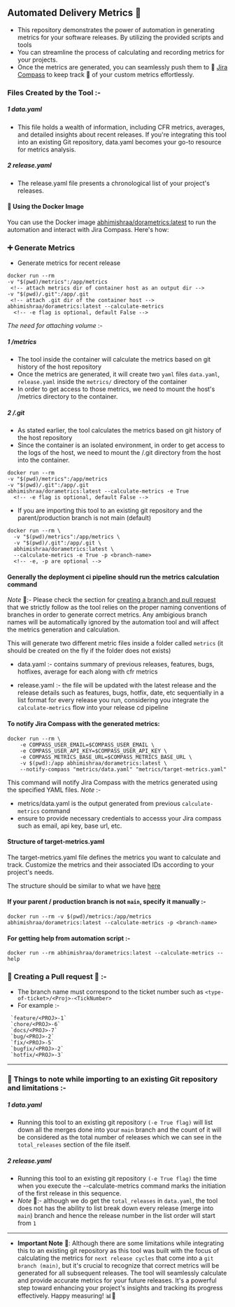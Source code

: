 ## Automated Delivery Metrics 🚀

- This repository demonstrates the power of automation in generating metrics for your software releases. By utilizing the provided scripts and tools
- You can streamline the process of calculating and recording metrics for your projects.
- Once the metrics are generated, you can seamlessly push them to 📣 [Jira Compass](https://www.atlassian.com/software/compass) to keep track 📝 of your custom metrics effortlessly.

### Files Created by the Tool :-

##### 1 data.yaml

- This file holds a wealth of information, including CFR metrics, averages, and detailed insights about recent releases. If you're integrating this tool into an existing Git repository, data.yaml becomes your go-to resource for metrics analysis.

##### 2 release.yaml

- The release.yaml file presents a chronological list of your project's releases.

#### 🐳 Using the Docker Image

You can use the Docker image [abhimishraa/dorametrics:latest](https://hub.docker.com/u/abhimishraa) to run the automation and interact with Jira Compass. Here's how:

### ➕ Generate Metrics

- Generate metrics for recent release

```
docker run --rm
-v "$(pwd)/metrics":/app/metrics
 <!-- attach metrics dir of container host as an output dir -->
-v "$(pwd)/.git":/app/.git
 <!-- attach .git dir of the container host -->
abhimishraa/dorametrics:latest --calculate-metrics
  <!-- -e flag is optional, default False -->
```

_The need for attaching volume_ :-

##### 1 /metrics

- The tool inside the container will calculate the metrics based on git history of the host repository
- Once the metrics are generated, it will create two `yaml` files `data.yaml`, `release.yaml` inside the `metrics/` directory of the container
- In order to get access to those metrics, we need to mount the host's /metrics directory to the container.

##### 2 /.git

- As stated earlier, the tool calculates the metrics based on git history of the host repository
- Since the container is an isolated environment, in order to get access to the logs of the host, we need to mount the /.git directory from the host into the container.

```
docker run --rm
-v "$(pwd)/metrics":/app/metrics
-v "$(pwd)/.git":/app/.git
abhimishraa/dorametrics:latest --calculate-metrics -e True
  <!-- -e flag is optional, default False -->
```

- If you are importing this tool to an existing git repository and the parent/production branch is not main (default)

```
docker run --rm \
  -v "$(pwd)/metrics":/app/metrics \
  -v "$(pwd)/.git":/app/.git \
  abhimishraa/dorametrics:latest \
  --calculate-metrics -e True -p <branch-name>
  <!-- -e, -p are optional -->
```

#### Generally the deployment ci pipeline should run the metrics calculation command

_Note_ 🛑:- Please check the section for [creating a branch and pull request](https://github.com/abhishek-ws/dora-metrics-poc#-creating-a-pull-request---) that we strictly follow as the tool relies on the proper naming conventions of branches in order to generate correct metrics. Any ambigious branch names will be automatically ignored by the automation tool and will affect the metrics generation and calculation.

This will generate two different metric files inside a folder called `metrics` (it should be created on the fly if the folder does not exists)

- data.yaml :- contains summary of previous releases, features, bugs, hotfixes, average for each along with cfr metrics

- release.yaml :- the file will be updated with the latest release and the release details such as features, bugs, hotfix, date, etc sequentially in a list format for every release you run, considering you integrate the `calculate-metrics` flow into your release cd pipeline

#### To notify Jira Compass with the generated metrics:

```
docker run --rm \
    -e COMPASS_USER_EMAIL=$COMPASS_USER_EMAIL \
    -e COMPASS_USER_API_KEY=$COMPASS_USER_API_KEY \
    -e COMPASS_METRICS_BASE_URL=$COMPASS_METRICS_BASE_URL \
    -v $(pwd):/app abhimishraa/dorametrics:latest \
    --notify-compass "metrics/data.yaml" "metrics/target-metrics.yaml"
```

This command will notify Jira Compass with the metrics generated using the specified YAML files.
_Note_ :-

- metrics/data.yaml is the output generated from previous `calculate-metrics` command
- ensure to provide necessary credentials to accesss your Jira compass such as email, api key, base url, etc.

#### Structure of target-metrics.yaml

The target-metrics.yaml file defines the metrics you want to calculate and track. Customize the metrics and their associated IDs according to your project's needs.

The structure should be similar to what we have [here](https://github.com/abhishek-ws/dora-metrics-poc/blob/main/metrics/target-metrics.yaml)

#### If your parent / production branch is not `main`, specify it manually :-

```
docker run --rm -v $(pwd)/metrics:/app/metrics abhimishraa/dorametrics:latest --calculate-metrics -p <branch-name>
```

#### For getting help from automation script :-

```
docker run --rm abhimishraa/dorametrics:latest --calculate-metrics --help
```

### 🛑 Creating a Pull request 🛑 :-

- The branch name must correspond to the ticket number such as `<type-of-ticket>/<Proj>-<TickNumber>`
- For example :-

```
 `feature/<PROJ>-1`
 `chore/<PROJ>-6`
 `docs/<PROJ>-7`
 `bug/<PROJ>-2`
 `fix/<PROJ>-5`
 `bugfix/<PROJ>-2`
 `hotfix/<PROJ>-3`
```

---

### 📝 Things to note while importing to an existing Git repository and limitations :-

##### 1 data.yaml

- Running this tool to an existing git repository `(-e True flag)` will list down all the merges done into your `main` branch and the count of it will be considered as the total number of releases which we can see in the `total_releases` section of the file itself.

##### 2 release.yaml

- Running this tool to an existing git repository `(-e True flag)` the time when you execute the --calculate-metrics command marks the initiation of the first release in this sequence.
- _Note_ 🛑:- although we do get the `total_releases` in `data.yaml`, the tool does not has the ability to list break down every release (merge into `main`) branch and hence the release number in the list order will start from `1`

---

- **Important Note** 🛑: Although there are some limitations while integrating this to an existing git repository as this tool was built with the focus of calculating the metrics for `next release cycles` that come into a `git branch (main)`, but it's crucial to recognize that correct metrics will be generated for all subsequent releases. The tool will seamlessly calculate and provide accurate metrics for your future releases. It's a powerful step toward enhancing your project's insights and tracking its progress effectively. Happy measuring! 📊🚀
